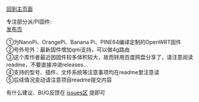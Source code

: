 [回到主页面](https://boduoyejieyi666.github.io/whonolikeboduoyejieyi/)            

专注部分派/PI固件:        
[发布页](https://github.com/Wygdbb/OpenWRT-For-Pi)          

①为NanoPi、OrangePi、Banana Pi、PINE64编译定制的OpenWRT固件              
②号外号外：最新固件增加qmi支持，可以做4g路由        
③这个库作者最近因固件较多体积较大，故而转用百度网盘分享了，请注意阅读readme，不要直接冲进releases...            
④支持的型号、插件、文件系统等注意事项均在readme里注意读        
⑤后续情况变动请注意项目readme提交内容             

有什么建议、BUG反馈在 [issues区](https://github.com/Wygdbb/OpenWRT-For-Pi/issues) 提即可          

